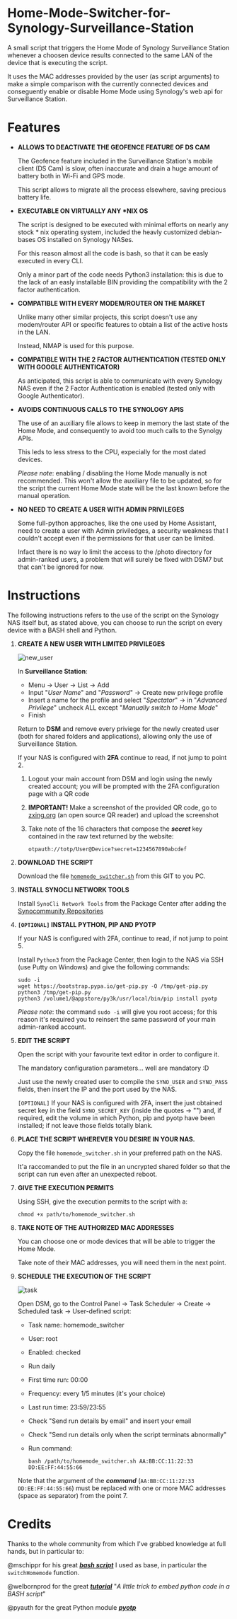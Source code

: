 # Home-Mode-Switcher-for-Synology-Surveillance-Station

A small script that triggers the Home Mode of Synology Surveillance Station whenever a choosen device results connected to the same LAN of the device that is executing the script.

It uses the MAC addresses provided by the user (as script arguments) to make a simple comparison with the currently connected devices and conseguently enable or disable Home Mode using Synology's web api for Surveillance Station. 



# Features

- **ALLOWS TO DEACTIVATE THE GEOFENCE FEATURE OF DS CAM**

     The Geofence feature included in the Surveillance Station's mobile client (DS Cam) is slow, often inaccurate and drain a huge amount of battery both in Wi-Fi and GPS mode.

     This script allows to migrate all the process elsewhere, saving precious battery life.



- **EXECUTABLE ON VIRTUALLY ANY \*NIX OS**

     The script is designed to be executed with minimal efforts on nearly any stock * nix operating system, included the heavly customized debian-bases OS installed on Synology NASes.

     For this reason almost all the code is bash, so that it can be easly executed in every CLI.

     Only a minor part of the code needs Python3 installation: this is due to the lack of an easly installable BIN providing the compatibility with the 2 factor authentication.



- **COMPATIBLE WITH EVERY MODEM/ROUTER ON THE MARKET**

     Unlike many other similar projects, this script doesn't use any modem/router API or specific features to obtain a list of the active hosts in the LAN.

     Instead, NMAP is used for this purpose.



- **COMPATIBLE WITH THE 2 FACTOR AUTHENTICATION (TESTED ONLY WITH GOOGLE AUTHENTICATOR)**

     As anticipated, this script is able to communicate with every Synology NAS even if the 2 Factor Authentication is enabled (tested only with Google Authenticator).



- **AVOIDS CONTINUOUS CALLS TO THE SYNOLOGY APIS**

     The use of an auxiliary file allows to keep in memory the last state of the Home Mode, and consequently to avoid too much calls to the Synolgy APIs.

     This leds to less stress to the CPU, expecially for the most dated devices.

     *Please note*: enabling / disabling the Home Mode manually is not recommended. This won't allow the auxiliary file to be updated, so for the script the current Home Mode state will be the last known before the manual operation.



- **NO NEED TO CREATE A USER WITH ADMIN PRIVILEGES**

     Some full-python approaches, like the one used by Home Assistant, need to create a user with Admin priviledges, a security weakness that I couldn't accept even if the permissions for that user can be limited.

     Infact there is no way lo limit the access to the /photo directory for admin-ranked users, a problem that will surely be fixed with DSM7 but that can't be ignored for now.



# Instructions

The following instructions refers to the use of the script on the Synology NAS itself but, as stated above, you can choose to run the script on every device with a BASH shell and Python.



1. **CREATE A NEW USER WITH LIMITED PRIVILEGES** 

     ![new_user](https://user-images.githubusercontent.com/40309637/114241727-f2529600-9989-11eb-8fee-7efe03737744.png)

     In **Surveillance Station**:

     - Menu  →  User  →  List  →  Add
     - Input "*User Name*" and "*Password*"  →  Create new privilege profile
     - Insert a name for the profile and select "*Spectator*"  →  in "*Advanced Privilege*" uncheck ALL except "*Manually switch to Home Mode*"
     - Finish 

     Return to **DSM** and remove every priviege for the newly created user (both for shared folders and applications), allowing only the use of Surveillance Station.

     If your NAS is configured with **2FA** continue to read, if not jump to point 2.

     1. Logout your main account from DSM and login using the newly created account; you will be prompted with the 2FA configuration page with a QR code

     2. **IMPORTANT!** Make a screenshot of the provided QR code, go to [zxing.org](https://zxing.org/w/decode.jspx) (an open source QR reader) and upload the screenshot
	
     3. Take note of the 16 characters that compose the ***secret*** key contained in the raw text returned by the website: 

            otpauth://totp/User@Device?secret=1234567890abcdef 



2. **DOWNLOAD THE SCRIPT**

     Download the file [`homemode_switcher.sh`](https://github.com/dtypo/Home-Mode-Switcher-for-Synology-Surveillance-Station/blob/main/homemode_switcher.sh) from this GIT to you PC.



3. **INSTALL SYNOCLI NETWORK TOOLS**

     Install `SynoCli Network Tools` from the Package Center after adding the [Synocommunity Repositories](https://synocommunity.com/)



4. **`[OPTIONAL]` INSTALL PYTHON, PIP AND PYOTP**

     If your NAS is configured with 2FA, continue to read, if not jump to point 5.

     Install `Python3` from the Package Center, then login to the NAS via SSH (use Putty on Windows) and give the following commands:

       sudo -i
       wget https://bootstrap.pypa.io/get-pip.py -O /tmp/get-pip.py 
       python3 /tmp/get-pip.py
       python3 /volume1/@appstore/py3k/usr/local/bin/pip install pyotp

     *Please note*: the command `sudo -i` will give you root access; for this reason it's required you to reinsert the same password of your main admin-ranked account.
     
     
     
5. **EDIT THE SCRIPT**

     Open the script with your favourite text editor in order to configure it.

     The mandatory configuration parameters... well are mandatory :D 

     Just use the newly created user to compile the `SYNO_USER` and `SYNO_PASS` fields, then insert the IP and the port used by the NAS.

     `[OPTIONAL]` If your NAS is configured with 2FA, insert the just obtained secret key in the field `SYNO_SECRET_KEY` (inside the quotes → "") and, if required, edit the volume in which Python, pip and pyotp have been installed; if not leave those fields totally blank.



6. **PLACE THE SCRIPT WHEREVER YOU DESIRE IN YOUR NAS.**

     Copy the file `homemode_switcher.sh` in your preferred path on the NAS.

     It'a raccomanded to put the file in an uncrypted shared folder so that the script can run even after an unexpected reboot.



7. **GIVE THE EXECUTION PERMITS** 

     Using SSH, give the execution permits to the script with a:

       chmod +x path/to/homemode_switcher.sh



8. **TAKE NOTE OF THE AUTHORIZED MAC ADDRESSES**

     You can choose one or mode devices that will be able to trigger the Home Mode.

     Take note of their MAC addresses, you will need them in the next point.



9. **SCHEDULE THE EXECUTION OF THE SCRIPT**

     ![task](https://user-images.githubusercontent.com/40309637/114242173-bec43b80-998a-11eb-9fc7-20ddf36b390c.png)

     Open DSM, go to the Control Panel  →  Task Scheduler  →  Create  →  Scheduled task  →  User-defined script: 

     * Task name: homemode_switcher
     * User: root 
     * Enabled: checked
     * Run daily 
     * First time run: 00:00
     * Frequency: every 1/5 minutes (it's your choice)
     * Last run time: 23:59/23:55
     * Check "Send run details by email" and insert your email
     * Check "Send run details only when the script terminats abnormally" 
     * Run command: 
    
           bash /path/to/homemode_switcher.sh AA:BB:CC:11:22:33 DD:EE:FF:44:55:66

     Note that the argument of the ***command***  (`AA:BB:CC:11:22:33 DD:EE:FF:44:55:66`) must be replaced with one or more MAC addresses (space as separator) from the point 7.



# Credits

   Thanks to the whole community from which I've grabbed knowledge at full hands, but in particular to: 

   @mschippr for his great [***bash script***](https://github.com/mschippr/AVMFritz-Box7490-SynologySurveillance-Automation) I used as base, in particular the `switchHomemode` function.

   @welbornprod for the great [***tutorial***](https://gist.github.com/welbornprod/ccbf43393ecd610032f4) "*A little trick to embed python code in a BASH script*"

   @pyauth for the great Python module [***pyotp***](https://github.com/pyauth/pyotp)
